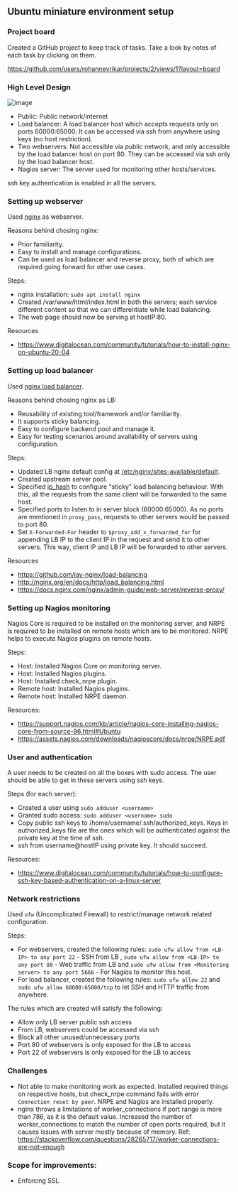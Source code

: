 ## Ubuntu miniature environment setup

### Project board

Created a GitHub project to keep track of tasks. Take a look by notes of each task by clicking on them. 

https://github.com/users/rohannevrikar/projects/2/views/1?layout=board

### High Level Design

![image](https://user-images.githubusercontent.com/26645175/184925658-8bad90d3-afb1-4a35-acc0-5d904df0300c.png)

- Public: Public network/internet
- Load balancer: A load balancer host which accepts requests only on ports 60000:65000. It can be accessed via ssh from anywhere using keys (no host restriction).
- Two webservers: Not accessible via public network, and only accessible by the load balancer host on port 80. They can be accessed via ssh only by the load balancer host. 
- Nagios server: The server used for monitoring other hosts/services. 

ssh key authentication is enabled in all the servers. 


### Setting up webserver

Used [nginx](https://www.nginx.com) as webserver.

Reasons behind chosing nginx:

- Prior familiarity.
- Easy to install and manage configurations.
- Can be used as load balancer and reverse proxy, both of which are required going forward for other use cases.


Steps:

- nginx installation: `sudo apt install nginx`
- Created /var/www/html/index.html in both the servers; each service different content so that we can differentiate while load balancing.
- The web page should now be serving at hostIP:80.

Resources
- https://www.digitalocean.com/community/tutorials/how-to-install-nginx-on-ubuntu-20-04



### Setting up load balancer

Used [nginx load balancer](https://docs.nginx.com/nginx/admin-guide/load-balancer/http-load-balancer/).

Reasons behind chosing nginx as LB:

- Reusability of existing tool/framework and/or familiarity.
- It supports sticky balancing.
- Easy to configure backend pool and manage it.
- Easy for testing scenarios around availability of servers using configuration.

Steps:

- Updated LB nginx default config at [/etc/nginx/sites-available/default](https://github.com/rohannevrikar/ubuntu-infra-setup/blob/main/lb/etc/nginx/sites-available/default.conf).
- Created upstream server pool.
- Specified [ip_hash](http://nginx.org/en/docs/http/ngx_http_upstream_module.html#ip_hash) to configure "sticky" load balancing behaviour. With this, all the requests from the same client will be forwarded to the same host. 
- Specified ports to listen to in server block (60000:65000). As no ports are mentioned in `proxy_pass`, requests to other servers would be passed to port 80.
- Set `X-Forwarded-For` header to `$proxy_add_x_forwarded_for` for appending LB IP to the client IP in the request and send it to other servers. This way, client IP and LB IP will be forwarded to other servers.

Resources

- https://github.com/jay-nginx/load-balancing
- http://nginx.org/en/docs/http/load_balancing.html
- https://docs.nginx.com/nginx/admin-guide/web-server/reverse-proxy/

### Setting up Nagios monitoring

Nagios Core is required to be installed on the monitoring server, and NRPE is required to be installed on remote hosts which are to be monitored. NRPE helps to execute Nagios plugins on remote hosts. 

Steps:


- Host: Installed Nagios Core on monitoring server. 
- Host: Installed Nagios plugins.
- Host: Installed check_nrpe plugin.
- Remote host: Installed Nagios plugins.
- Remote host: Installed NRPE daemon.

Resources: 

- https://support.nagios.com/kb/article/nagios-core-installing-nagios-core-from-source-96.html#Ubuntu
- https://assets.nagios.com/downloads/nagioscore/docs/nrpe/NRPE.pdf


### User and authentication

A user needs to be created on all the boxes with sudo access. The user should be able to get in these servers using ssh keys. 

Steps (for each server):

- Created a user using `sudo adduser <username>`
- Granted sudo access: `sudo adduser <username> sudo`
- Copy public ssh keys to /home/username/.ssh/authorized_keys. Keys in authorized_keys file are the ones which will be authenticated against the private key at the time of ssh. 
- ssh from username@hostIP using private key. It should succeed. 

Resources:

- https://www.digitalocean.com/community/tutorials/how-to-configure-ssh-key-based-authentication-on-a-linux-server


### Network restrictions

Used `ufw` (Uncomplicated Firewall) to restrict/manage network related configuration.

Steps:

- For webservers, created the following rules: `sudo ufw allow from <LB-IP> to any port 22` - SSH from LB , `sudo ufw allow from <LB-IP> to any port 80` - Web traffic from LB and `sudo ufw allow from <Monitoring server> to any port 5666` - For Nagios to monitor this host.
- For load balancer, created the following rules: `sudo ufw allow 22` and `sudo ufw allow 60000:65000/tcp` to let SSH and HTTP traffic from anywhere.

The rules which are created will satisfy the following:

- Allow only LB server public ssh access
- From LB, webservers could be accessed via ssh
- Block all other unused/unnecessary ports
- Port 80 of webservers is only exposed for the LB to access
- Port 22 of webservers is only exposed for the LB to access


### Challenges

- Not able to make monitoring work as expected. Installed required things on respective hosts, but check_nrpe command fails with error `Connection reset by peer`. NRPE and Nagios are installed properly. 
- nginx throws a limitations of worker_connections if port range is more than 786, as it is the default value. Increased the number of worker_connections to match the number of open ports required, but it causes issues with server mostly because of memory. Ref: https://stackoverflow.com/questions/28265717/worker-connections-are-not-enough

### Scope for improvements:

- Enforcing SSL
